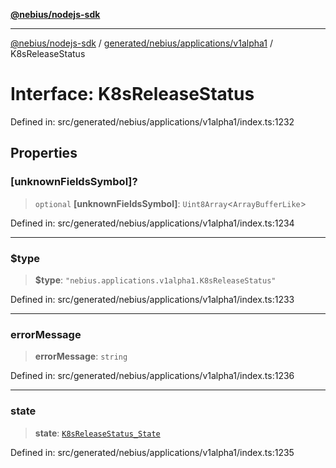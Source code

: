 [**@nebius/nodejs-sdk**](../../../../../README.md)

---

[@nebius/nodejs-sdk](../../../../../README.md) / [generated/nebius/applications/v1alpha1](../README.md) / K8sReleaseStatus

# Interface: K8sReleaseStatus

Defined in: src/generated/nebius/applications/v1alpha1/index.ts:1232

## Properties

### \[unknownFieldsSymbol\]?

> `optional` **\[unknownFieldsSymbol\]**: `Uint8Array`\<`ArrayBufferLike`\>

Defined in: src/generated/nebius/applications/v1alpha1/index.ts:1234

---

### $type

> **$type**: `"nebius.applications.v1alpha1.K8sReleaseStatus"`

Defined in: src/generated/nebius/applications/v1alpha1/index.ts:1233

---

### errorMessage

> **errorMessage**: `string`

Defined in: src/generated/nebius/applications/v1alpha1/index.ts:1236

---

### state

> **state**: [`K8sReleaseStatus_State`](../type-aliases/K8sReleaseStatus_State.md)

Defined in: src/generated/nebius/applications/v1alpha1/index.ts:1235
